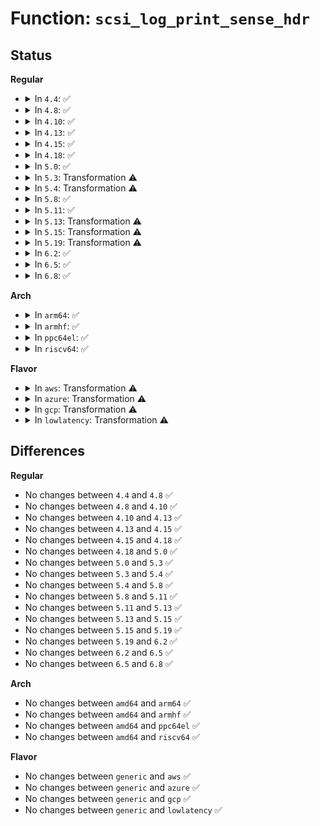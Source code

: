 # Function: <code>scsi_log_print_sense_hdr</code>

## Status
<b>Regular</b>
<ul>
<li>
<details>
<summary>In <code>4.4</code>: ✅</summary>

```c
void scsi_log_print_sense_hdr(const struct scsi_device *sdev, const char *name, int tag, const struct scsi_sense_hdr *sshdr);
```

**Collision:** Unique Static

**Inline:** No

**Transformation:** False

**Instances:**

```
In drivers/scsi/scsi_logging.c (ffffffff815b84c0)
Location: drivers/scsi/scsi_logging.c:365
Inline: False
Direct callers:
  - drivers/scsi/scsi_logging.c:scsi_print_sense_hdr
  - drivers/scsi/scsi_logging.c:scsi_log_print_sense
```
**Symbols:**

```
ffffffff815b84c0-ffffffff815b87a5: scsi_log_print_sense_hdr (STB_LOCAL)
```
</details>
</li>
<li>
<details>
<summary>In <code>4.8</code>: ✅</summary>

```c
void scsi_log_print_sense_hdr(const struct scsi_device *sdev, const char *name, int tag, const struct scsi_sense_hdr *sshdr);
```

**Collision:** Unique Static

**Inline:** No

**Transformation:** False

**Instances:**

```
In drivers/scsi/scsi_logging.c (ffffffff81610d40)
Location: drivers/scsi/scsi_logging.c:365
Inline: False
Direct callers:
  - drivers/scsi/scsi_logging.c:scsi_print_sense_hdr
  - drivers/scsi/scsi_logging.c:scsi_log_print_sense
```
**Symbols:**

```
ffffffff81610d40-ffffffff81611021: scsi_log_print_sense_hdr (STB_LOCAL)
```
</details>
</li>
<li>
<details>
<summary>In <code>4.10</code>: ✅</summary>

```c
void scsi_log_print_sense_hdr(const struct scsi_device *sdev, const char *name, int tag, const struct scsi_sense_hdr *sshdr);
```

**Collision:** Unique Static

**Inline:** No

**Transformation:** False

**Instances:**

```
In drivers/scsi/scsi_logging.c (ffffffff816405d0)
Location: drivers/scsi/scsi_logging.c:365
Inline: False
Direct callers:
  - drivers/scsi/scsi_logging.c:scsi_print_sense_hdr
  - drivers/scsi/scsi_logging.c:scsi_log_print_sense
```
**Symbols:**

```
ffffffff816405d0-ffffffff816408b1: scsi_log_print_sense_hdr (STB_LOCAL)
```
</details>
</li>
<li>
<details>
<summary>In <code>4.13</code>: ✅</summary>

```c
void scsi_log_print_sense_hdr(const struct scsi_device *sdev, const char *name, int tag, const struct scsi_sense_hdr *sshdr);
```

**Collision:** Unique Static

**Inline:** No

**Transformation:** False

**Instances:**

```
In drivers/scsi/scsi_logging.c (ffffffff81654fb0)
Location: drivers/scsi/scsi_logging.c:365
Inline: False
Direct callers:
  - drivers/scsi/scsi_logging.c:scsi_print_sense_hdr
  - drivers/scsi/scsi_logging.c:scsi_log_print_sense
```
**Symbols:**

```
ffffffff81654fb0-ffffffff81655292: scsi_log_print_sense_hdr (STB_LOCAL)
```
</details>
</li>
<li>
<details>
<summary>In <code>4.15</code>: ✅</summary>

```c
void scsi_log_print_sense_hdr(const struct scsi_device *sdev, const char *name, int tag, const struct scsi_sense_hdr *sshdr);
```

**Collision:** Unique Static

**Inline:** No

**Transformation:** False

**Instances:**

```
In drivers/scsi/scsi_logging.c (ffffffff816be500)
Location: drivers/scsi/scsi_logging.c:365
Inline: False
Direct callers:
  - drivers/scsi/scsi_logging.c:scsi_print_sense_hdr
  - drivers/scsi/scsi_logging.c:scsi_log_print_sense
```
**Symbols:**

```
ffffffff816be500-ffffffff816be7e2: scsi_log_print_sense_hdr (STB_LOCAL)
```
</details>
</li>
<li>
<details>
<summary>In <code>4.18</code>: ✅</summary>

```c
void scsi_log_print_sense_hdr(const struct scsi_device *sdev, const char *name, int tag, const struct scsi_sense_hdr *sshdr);
```

**Collision:** Unique Static

**Inline:** No

**Transformation:** False

**Instances:**

```
In drivers/scsi/scsi_logging.c (ffffffff816faad0)
Location: drivers/scsi/scsi_logging.c:365
Inline: False
Direct callers:
  - drivers/scsi/scsi_logging.c:scsi_print_sense_hdr
  - drivers/scsi/scsi_logging.c:scsi_log_print_sense
```
**Symbols:**

```
ffffffff816faad0-ffffffff816fadb2: scsi_log_print_sense_hdr (STB_LOCAL)
```
</details>
</li>
<li>
<details>
<summary>In <code>5.0</code>: ✅</summary>

```c
void scsi_log_print_sense_hdr(const struct scsi_device *sdev, const char *name, int tag, const struct scsi_sense_hdr *sshdr);
```

**Collision:** Unique Static

**Inline:** No

**Transformation:** False

**Instances:**

```
In drivers/scsi/scsi_logging.c (ffffffff8171d500)
Location: drivers/scsi/scsi_logging.c:365
Inline: False
Direct callers:
  - drivers/scsi/scsi_logging.c:scsi_print_sense_hdr
  - drivers/scsi/scsi_logging.c:scsi_log_print_sense
```
**Symbols:**

```
ffffffff8171d500-ffffffff8171d7e2: scsi_log_print_sense_hdr (STB_LOCAL)
```
</details>
</li>
<li>
<details>
<summary>In <code>5.3</code>: Transformation ⚠️</summary>

```c
void scsi_log_print_sense_hdr(const struct scsi_device *sdev, const char *name, int tag, const struct scsi_sense_hdr *sshdr);
```

**Collision:** Unique Static

**Inline:** No

**Transformation:** True

**Instances:**

```
In drivers/scsi/scsi_logging.c (0)
Location: drivers/scsi/scsi_logging.c:364
Inline: False
Direct callers:
  - drivers/scsi/scsi_logging.c:scsi_print_sense_hdr
  - drivers/scsi/scsi_logging.c:scsi_log_print_sense
```
**Symbols:**

```
ffffffff81758ab0-ffffffff81758c2b: scsi_log_print_sense_hdr (STB_LOCAL)
ffffffff8175911f-ffffffff817592a7: scsi_log_print_sense_hdr.cold (STB_LOCAL)
```
</details>
</li>
<li>
<details>
<summary>In <code>5.4</code>: Transformation ⚠️</summary>

```c
void scsi_log_print_sense_hdr(const struct scsi_device *sdev, const char *name, int tag, const struct scsi_sense_hdr *sshdr);
```

**Collision:** Unique Static

**Inline:** No

**Transformation:** True

**Instances:**

```
In drivers/scsi/scsi_logging.c (0)
Location: drivers/scsi/scsi_logging.c:322
Inline: False
Direct callers:
  - drivers/scsi/scsi_logging.c:scsi_print_sense_hdr
  - drivers/scsi/scsi_logging.c:scsi_log_print_sense
```
**Symbols:**

```
ffffffff8177c970-ffffffff8177cac4: scsi_log_print_sense_hdr (STB_LOCAL)
ffffffff8177cffa-ffffffff8177d194: scsi_log_print_sense_hdr.cold (STB_LOCAL)
```
</details>
</li>
<li>
<details>
<summary>In <code>5.8</code>: ✅</summary>

```c
void scsi_log_print_sense_hdr(const struct scsi_device *sdev, const char *name, int tag, const struct scsi_sense_hdr *sshdr);
```

**Collision:** Unique Static

**Inline:** No

**Transformation:** False

**Instances:**

```
In drivers/scsi/scsi_logging.c (ffffffff8183fc50)
Location: drivers/scsi/scsi_logging.c:322
Inline: False
Direct callers:
  - drivers/scsi/scsi_logging.c:scsi_print_sense_hdr
  - drivers/scsi/scsi_logging.c:scsi_log_print_sense
```
**Symbols:**

```
ffffffff8183fc50-ffffffff8183fd82: scsi_log_print_sense_hdr (STB_LOCAL)
```
</details>
</li>
<li>
<details>
<summary>In <code>5.11</code>: ✅</summary>

```c
void scsi_log_print_sense_hdr(const struct scsi_device *sdev, const char *name, int tag, const struct scsi_sense_hdr *sshdr);
```

**Collision:** Unique Static

**Inline:** No

**Transformation:** False

**Instances:**

```
In drivers/scsi/scsi_logging.c (ffffffff818502b0)
Location: drivers/scsi/scsi_logging.c:318
Inline: False
Direct callers:
  - drivers/scsi/scsi_logging.c:scsi_print_sense_hdr
  - drivers/scsi/scsi_logging.c:scsi_log_print_sense
```
**Symbols:**

```
ffffffff818502b0-ffffffff818503e2: scsi_log_print_sense_hdr (STB_LOCAL)
```
</details>
</li>
<li>
<details>
<summary>In <code>5.13</code>: Transformation ⚠️</summary>

```c
void scsi_log_print_sense_hdr(const struct scsi_device *sdev, const char *name, int tag, const struct scsi_sense_hdr *sshdr);
```

**Collision:** Unique Static

**Inline:** No

**Transformation:** True

**Instances:**

```
In drivers/scsi/scsi_logging.c (0)
Location: drivers/scsi/scsi_logging.c:318
Inline: False
Direct callers:
  - drivers/scsi/scsi_logging.c:scsi_print_sense_hdr
  - drivers/scsi/scsi_logging.c:scsi_log_print_sense
```
**Symbols:**

```
ffffffff818332f0-ffffffff8183347f: scsi_log_print_sense_hdr (STB_LOCAL)
ffffffff81c088df-ffffffff81c08a67: scsi_log_print_sense_hdr.cold (STB_LOCAL)
```
</details>
</li>
<li>
<details>
<summary>In <code>5.15</code>: Transformation ⚠️</summary>

```c
void scsi_log_print_sense_hdr(const struct scsi_device *sdev, const char *name, int tag, const struct scsi_sense_hdr *sshdr);
```

**Collision:** Unique Static

**Inline:** No

**Transformation:** True

**Instances:**

```
In drivers/scsi/scsi_logging.c (0)
Location: drivers/scsi/scsi_logging.c:319
Inline: False
Direct callers:
  - drivers/scsi/scsi_logging.c:scsi_print_sense_hdr
  - drivers/scsi/scsi_logging.c:scsi_log_print_sense
```
**Symbols:**

```
ffffffff818bf340-ffffffff818bf4cf: scsi_log_print_sense_hdr (STB_LOCAL)
ffffffff81d0c9c4-ffffffff81d0cb4c: scsi_log_print_sense_hdr.cold (STB_LOCAL)
```
</details>
</li>
<li>
<details>
<summary>In <code>5.19</code>: Transformation ⚠️</summary>

```c
void scsi_log_print_sense_hdr(const struct scsi_device *sdev, const char *name, int tag, const struct scsi_sense_hdr *sshdr);
```

**Collision:** Unique Static

**Inline:** No

**Transformation:** True

**Instances:**

```
In drivers/scsi/scsi_logging.c (0)
Location: drivers/scsi/scsi_logging.c:318
Inline: False
Direct callers:
  - drivers/scsi/scsi_logging.c:scsi_print_sense_hdr
  - drivers/scsi/scsi_logging.c:scsi_log_print_sense
```
**Symbols:**

```
ffffffff81a0b790-ffffffff81a0b93c: scsi_log_print_sense_hdr (STB_LOCAL)
ffffffff81ed58c0-ffffffff81ed5a37: scsi_log_print_sense_hdr.cold (STB_LOCAL)
```
</details>
</li>
<li>
<details>
<summary>In <code>6.2</code>: ✅</summary>

```c
void scsi_log_print_sense_hdr(const struct scsi_device *sdev, const char *name, int tag, const struct scsi_sense_hdr *sshdr);
```

**Collision:** Unique Static

**Inline:** No

**Transformation:** False

**Instances:**

```
In drivers/scsi/scsi_logging.c (ffffffff81b8ba00)
Location: drivers/scsi/scsi_logging.c:318
Inline: False
Direct callers:
  - drivers/scsi/scsi_logging.c:scsi_print_sense_hdr
  - drivers/scsi/scsi_logging.c:scsi_log_print_sense
```
**Symbols:**

```
ffffffff81b8ba00-ffffffff81b8bd0d: scsi_log_print_sense_hdr (STB_LOCAL)
```
</details>
</li>
<li>
<details>
<summary>In <code>6.5</code>: ✅</summary>

```c
void scsi_log_print_sense_hdr(const struct scsi_device *sdev, const char *name, int tag, const struct scsi_sense_hdr *sshdr);
```

**Collision:** Unique Static

**Inline:** No

**Transformation:** False

**Instances:**

```
In drivers/scsi/scsi_logging.c (ffffffff81bdfa00)
Location: drivers/scsi/scsi_logging.c:318
Inline: False
Direct callers:
  - drivers/scsi/scsi_logging.c:scsi_print_sense_hdr
  - drivers/scsi/scsi_logging.c:scsi_log_print_sense
```
**Symbols:**

```
ffffffff81bdfa00-ffffffff81bdfd0f: scsi_log_print_sense_hdr (STB_LOCAL)
```
</details>
</li>
<li>
<details>
<summary>In <code>6.8</code>: ✅</summary>

```c
void scsi_log_print_sense_hdr(const struct scsi_device *sdev, const char *name, int tag, const struct scsi_sense_hdr *sshdr);
```

**Collision:** Unique Static

**Inline:** No

**Transformation:** False

**Instances:**

```
In drivers/scsi/scsi_logging.c (ffffffff81c349a0)
Location: drivers/scsi/scsi_logging.c:318
Inline: False
Direct callers:
  - drivers/scsi/scsi_logging.c:scsi_print_sense_hdr
  - drivers/scsi/scsi_logging.c:scsi_log_print_sense
```
**Symbols:**

```
ffffffff81c349a0-ffffffff81c34d0b: scsi_log_print_sense_hdr (STB_LOCAL)
```
</details>
</li>
</ul>
<b>Arch</b>
<ul>
<li>
<details>
<summary>In <code>arm64</code>: ✅</summary>

```c
void scsi_log_print_sense_hdr(const struct scsi_device *sdev, const char *name, int tag, const struct scsi_sense_hdr *sshdr);
```

**Collision:** Unique Static

**Inline:** No

**Transformation:** False

**Instances:**

```
In drivers/scsi/scsi_logging.c (ffff8000109829d0)
Location: drivers/scsi/scsi_logging.c:322
Inline: False
Direct callers:
  - drivers/scsi/scsi_logging.c:scsi_print_sense_hdr
  - drivers/scsi/scsi_logging.c:scsi_log_print_sense
```
**Symbols:**

```
ffff8000109829d0-ffff800010982ca4: scsi_log_print_sense_hdr (STB_LOCAL)
```
</details>
</li>
<li>
<details>
<summary>In <code>armhf</code>: ✅</summary>

```c
void scsi_log_print_sense_hdr(const struct scsi_device *sdev, const char *name, int tag, const struct scsi_sense_hdr *sshdr);
```

**Collision:** Unique Static

**Inline:** No

**Transformation:** False

**Instances:**

```
In drivers/scsi/scsi_logging.c (c0a553f0)
Location: drivers/scsi/scsi_logging.c:322
Inline: False
Direct callers:
  - drivers/scsi/scsi_logging.c:scsi_print_sense_hdr
  - drivers/scsi/scsi_logging.c:scsi_log_print_sense
```
**Symbols:**

```
c0a553f0-c0a556a0: scsi_log_print_sense_hdr (STB_LOCAL)
```
</details>
</li>
<li>
<details>
<summary>In <code>ppc64el</code>: ✅</summary>

```c
void scsi_log_print_sense_hdr(const struct scsi_device *sdev, const char *name, int tag, const struct scsi_sense_hdr *sshdr);
```

**Collision:** Unique Static

**Inline:** No

**Transformation:** False

**Instances:**

```
In drivers/scsi/scsi_logging.c (c000000000a3f170)
Location: drivers/scsi/scsi_logging.c:322
Inline: False
Direct callers:
  - drivers/scsi/scsi_logging.c:scsi_print_sense_hdr
  - drivers/scsi/scsi_logging.c:scsi_log_print_sense
```
**Symbols:**

```
c000000000a3f170-c000000000a3f4ec: scsi_log_print_sense_hdr (STB_LOCAL)
```
</details>
</li>
<li>
<details>
<summary>In <code>riscv64</code>: ✅</summary>

```c
void scsi_log_print_sense_hdr(const struct scsi_device *sdev, const char *name, int tag, const struct scsi_sense_hdr *sshdr);
```

**Collision:** Unique Static

**Inline:** No

**Transformation:** False

**Instances:**

```
In drivers/scsi/scsi_logging.c (ffffffe0005e8210)
Location: drivers/scsi/scsi_logging.c:322
Inline: False
Direct callers:
  - drivers/scsi/scsi_logging.c:scsi_print_sense_hdr
  - drivers/scsi/scsi_logging.c:scsi_log_print_sense
```
**Symbols:**

```
ffffffe0005e8210-ffffffe0005e84a4: scsi_log_print_sense_hdr (STB_LOCAL)
```
</details>
</li>
</ul>
<b>Flavor</b>
<ul>
<li>
<details>
<summary>In <code>aws</code>: Transformation ⚠️</summary>

```c
void scsi_log_print_sense_hdr(const struct scsi_device *sdev, const char *name, int tag, const struct scsi_sense_hdr *sshdr);
```

**Collision:** Unique Static

**Inline:** No

**Transformation:** True

**Instances:**

```
In drivers/scsi/scsi_logging.c (0)
Location: drivers/scsi/scsi_logging.c:322
Inline: False
Direct callers:
  - drivers/scsi/scsi_logging.c:scsi_print_sense_hdr
  - drivers/scsi/scsi_logging.c:scsi_log_print_sense
```
**Symbols:**

```
ffffffff81731060-ffffffff817311b4: scsi_log_print_sense_hdr (STB_LOCAL)
ffffffff817316ea-ffffffff81731884: scsi_log_print_sense_hdr.cold (STB_LOCAL)
```
</details>
</li>
<li>
<details>
<summary>In <code>azure</code>: Transformation ⚠️</summary>

```c
void scsi_log_print_sense_hdr(const struct scsi_device *sdev, const char *name, int tag, const struct scsi_sense_hdr *sshdr);
```

**Collision:** Unique Static

**Inline:** No

**Transformation:** True

**Instances:**

```
In drivers/scsi/scsi_logging.c (0)
Location: drivers/scsi/scsi_logging.c:322
Inline: False
Direct callers:
  - drivers/scsi/scsi_logging.c:scsi_print_sense_hdr
  - drivers/scsi/scsi_logging.c:scsi_log_print_sense
```
**Symbols:**

```
ffffffff8170a480-ffffffff8170a5d4: scsi_log_print_sense_hdr (STB_LOCAL)
ffffffff8170ab0a-ffffffff8170aca4: scsi_log_print_sense_hdr.cold (STB_LOCAL)
```
</details>
</li>
<li>
<details>
<summary>In <code>gcp</code>: Transformation ⚠️</summary>

```c
void scsi_log_print_sense_hdr(const struct scsi_device *sdev, const char *name, int tag, const struct scsi_sense_hdr *sshdr);
```

**Collision:** Unique Static

**Inline:** No

**Transformation:** True

**Instances:**

```
In drivers/scsi/scsi_logging.c (0)
Location: drivers/scsi/scsi_logging.c:322
Inline: False
Direct callers:
  - drivers/scsi/scsi_logging.c:scsi_print_sense_hdr
  - drivers/scsi/scsi_logging.c:scsi_log_print_sense
```
**Symbols:**

```
ffffffff8176fe30-ffffffff8176ff84: scsi_log_print_sense_hdr (STB_LOCAL)
ffffffff817704ba-ffffffff81770654: scsi_log_print_sense_hdr.cold (STB_LOCAL)
```
</details>
</li>
<li>
<details>
<summary>In <code>lowlatency</code>: Transformation ⚠️</summary>

```c
void scsi_log_print_sense_hdr(const struct scsi_device *sdev, const char *name, int tag, const struct scsi_sense_hdr *sshdr);
```

**Collision:** Unique Static

**Inline:** No

**Transformation:** True

**Instances:**

```
In drivers/scsi/scsi_logging.c (0)
Location: drivers/scsi/scsi_logging.c:322
Inline: False
Direct callers:
  - drivers/scsi/scsi_logging.c:scsi_print_sense_hdr
  - drivers/scsi/scsi_logging.c:scsi_log_print_sense
```
**Symbols:**

```
ffffffff8178b5d0-ffffffff8178b724: scsi_log_print_sense_hdr (STB_LOCAL)
ffffffff8178bc5a-ffffffff8178bdf4: scsi_log_print_sense_hdr.cold (STB_LOCAL)
```
</details>
</li>
</ul>

## Differences
<b>Regular</b>
<ul>
<li>
No changes between <code>4.4</code> and <code>4.8</code> ✅
</li>
<li>
No changes between <code>4.8</code> and <code>4.10</code> ✅
</li>
<li>
No changes between <code>4.10</code> and <code>4.13</code> ✅
</li>
<li>
No changes between <code>4.13</code> and <code>4.15</code> ✅
</li>
<li>
No changes between <code>4.15</code> and <code>4.18</code> ✅
</li>
<li>
No changes between <code>4.18</code> and <code>5.0</code> ✅
</li>
<li>
No changes between <code>5.0</code> and <code>5.3</code> ✅
</li>
<li>
No changes between <code>5.3</code> and <code>5.4</code> ✅
</li>
<li>
No changes between <code>5.4</code> and <code>5.8</code> ✅
</li>
<li>
No changes between <code>5.8</code> and <code>5.11</code> ✅
</li>
<li>
No changes between <code>5.11</code> and <code>5.13</code> ✅
</li>
<li>
No changes between <code>5.13</code> and <code>5.15</code> ✅
</li>
<li>
No changes between <code>5.15</code> and <code>5.19</code> ✅
</li>
<li>
No changes between <code>5.19</code> and <code>6.2</code> ✅
</li>
<li>
No changes between <code>6.2</code> and <code>6.5</code> ✅
</li>
<li>
No changes between <code>6.5</code> and <code>6.8</code> ✅
</li>
</ul>
<b>Arch</b>
<ul>
<li>
No changes between <code>amd64</code> and <code>arm64</code> ✅
</li>
<li>
No changes between <code>amd64</code> and <code>armhf</code> ✅
</li>
<li>
No changes between <code>amd64</code> and <code>ppc64el</code> ✅
</li>
<li>
No changes between <code>amd64</code> and <code>riscv64</code> ✅
</li>
</ul>
<b>Flavor</b>
<ul>
<li>
No changes between <code>generic</code> and <code>aws</code> ✅
</li>
<li>
No changes between <code>generic</code> and <code>azure</code> ✅
</li>
<li>
No changes between <code>generic</code> and <code>gcp</code> ✅
</li>
<li>
No changes between <code>generic</code> and <code>lowlatency</code> ✅
</li>
</ul>
